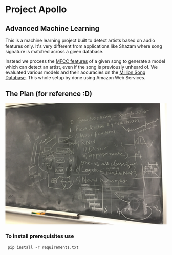 # Project Apollo
## Advanced Machine Learning

This is a machine learning project built to detect artists based on audio features only. It's very different from applications like Shazam where song signature is matched across a given database.

Instead we process the [MFCC features](https://en.wikipedia.org/wiki/Mel-frequency_cepstrum) of a given song to generate a model which can detect an artist, even if the song is previously unheard of. We evaluated various models and their accuracies on the [Million Song Database](http://labrosa.ee.columbia.edu/millionsong/). This whole setup by done using Amazon Web Services.

## The Plan (for reference :D)  
![alt text](The_plan.jpg "The Plan")


### To install prerequisites use
```` pip install -r requirements.txt````
